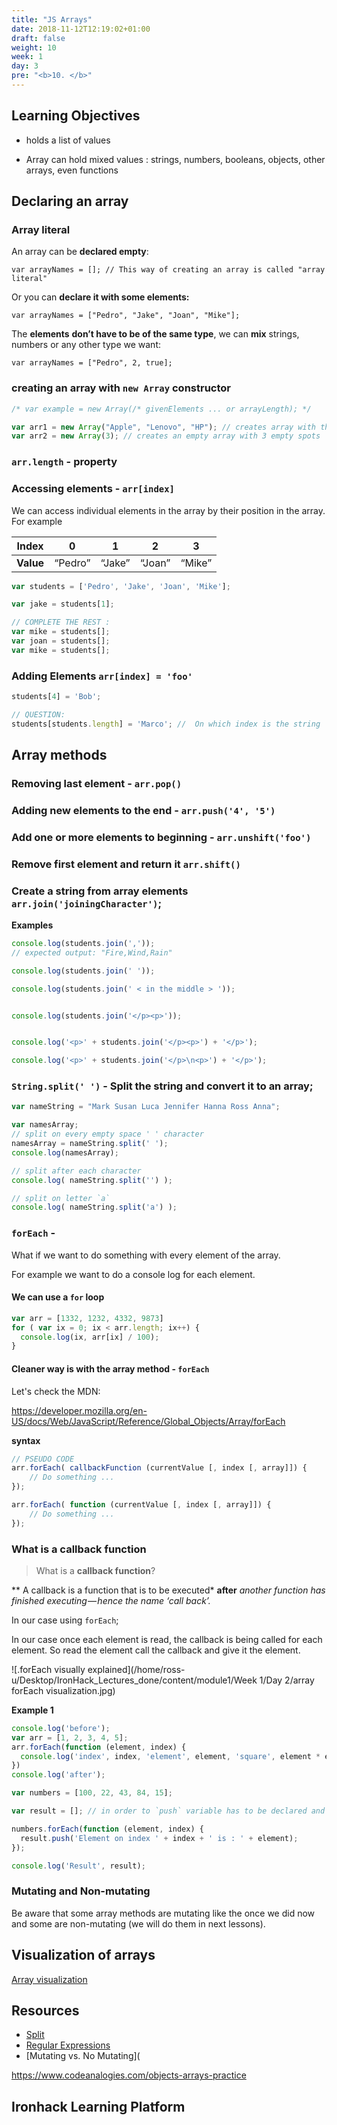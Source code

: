```yaml
---
title: "JS Arrays"
date: 2018-11-12T12:19:02+01:00
draft: false
weight: 10
week: 1
day: 3
pre: "<b>10. </b>"
---
```


## Learning Objectives

- holds a list of values

* Array can hold mixed values : strings, numbers, booleans, objects, other arrays, even functions





## Declaring an array

### Array literal

An array can be **declared empty**:

```
var arrayNames = []; // This way of creating an array is called "array literal"
```



Or you can **declare it with some elements:**

```
var arrayNames = ["Pedro", "Jake", "Joan", "Mike"];
```



The **elements** **don’t have to be of the same type**, we can **mix** strings, numbers or any other type we want:

```
var arrayNames = ["Pedro", 2, true];
```



###  creating  an array with `new Array` constructor

```js
/* var example = new Array(/* givenElements ... or arrayLength); */

var arr1 = new Array("Apple", "Lenovo", "HP"); // creates array with the given elements
var arr2 = new Array(3); // creates an empty array with 3 empty spots
```





### `arr.length` - property





### Accessing  elements - `arr[index]`



We can access individual elements in the array by their position in the array. For example

| **Index** | 0       | 1      | 2      | 3      |
| --------- | ------- | ------ | ------ | ------ |
| **Value** | “Pedro” | “Jake” | “Joan” | “Mike” |

```js
var students = ['Pedro', 'Jake', 'Joan', 'Mike'];

var jake = students[1];

// COMPLETE THE REST :
var mike = students[];
var joan = students[];
var mike = students[];
```





### Adding Elements `arr[index] = 'foo'`

```js
students[4] = 'Bob';

// QUESTION:
students[students.length] = 'Marco'; //  On which index is the string 'Marco' saved?
```





## Array methods

### Removing last element - `arr.pop()`





### Adding new elements to the end - `arr.push('4', '5')`





### Add one or more elements to beginning - `arr.unshift('foo')`



### Remove first element and return it `arr.shift()`





### Create a string from array elements `arr.join('joiningCharacter')`;



**Examples**

```js
console.log(students.join(','));
// expected output: "Fire,Wind,Rain"

console.log(students.join(' '));

console.log(students.join(' < in the middle > '));


console.log(students.join('</p><p>'));


console.log('<p>' + students.join('</p><p>') + '</p>');

console.log('<p>' + students.join('</p>\n<p>') + '</p>');
```







### `String.split(' ')` - Split the string and convert it to an array;



```js
var nameString = "Mark Susan Luca Jennifer Hanna Ross Anna";

var namesArray;
// split on every empty space ' ' character
namesArray = nameString.split(' ');
console.log(namesArray);

// split after each character
console.log( nameString.split('') );

// split on letter `a`
console.log( nameString.split('a') );
```





### `forEach` - 



What if we want to do something with every element of the array.

For example we want to do a console log for each element.



#### We can use a `for` loop 

```javascript
var arr = [1332, 1232, 4332, 9873]
for ( var ix = 0; ix < arr.length; ix++) {
  console.log(ix, arr[ix] / 100);
}
```





#### Cleaner way is with the array method - `forEach`



Let's check the MDN:

<https://developer.mozilla.org/en-US/docs/Web/JavaScript/Reference/Global_Objects/Array/forEach>



**syntax**

```js
// PSEUDO CODE
arr.forEach( callbackFunction (currentValue [, index [, array]]) {
    // Do something ...
});

arr.forEach( function (currentValue [, index [, array]]) {
    // Do something ...
});
```



### What is a callback function

> What is a **callback function**?

** A callback is a function that is to be executed* **after** *another function has finished executing — hence the name ‘call back’.*

In our case using `forEach`;

In our case once each element is read, the callback is being called for each element. So read the element call the callback and give it the element.



![.forEach visually explained](/home/ross-u/Desktop/IronHack_Lectures_done/content/module1/Week 1/Day 2/array forEach visualization.jpg)



**Example 1**

```javascript
console.log('before');
var arr = [1, 2, 3, 4, 5];
arr.forEach(function (element, index) {
  console.log('index', index, 'element', element, 'square', element * element);
})
console.log('after');
```





```js
var numbers = [100, 22, 43, 84, 15];

var result = []; // in order to `push` variable has to be declared and initialized as an empty array

numbers.forEach(function (element, index) {
  result.push('Element on index ' + index + ' is : ' + element);
});

console.log('Result', result);
```







### Mutating and Non-mutating

Be aware that some array methods are mutating like the once we did now  and some are non-mutating (we will do them in next lessons).







## Visualization of arrays

[Array visualization](https://www.cs.usfca.edu/~galles/visualization/StackArray.html)





## Resources

- [Split](https://developer.mozilla.org/en/docs/Web/JavaScript/Reference/Global_Objects/String/split)
- [Regular Expressions](https://developer.mozilla.org/en/docs/Web/JavaScript/Guide/Regular_Expressions)
- [Mutating vs. No Mutating](

<https://www.codeanalogies.com/objects-arrays-practice>



## Ironhack Learning Platform